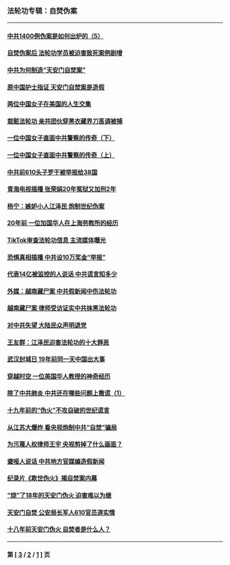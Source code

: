 ### 法轮功专辑：自焚伪案
---
#### [中共1400例伪案是如何出炉的（5）](../../pages/nf5562/n13226831.md?12280430) 
#### [自焚伪案后 法轮功学员被迫害致死案例剧增](../../pages/nf5562/n13190600.md?12280430) 
#### [中共为何制造“天安门自焚案”](../../pages/nf5562/n13183270.md?12280430) 
#### [原中国护士指证 天安门自焚案是造假](../../pages/nf5562/n13172289.md?12280430) 
#### [两位中国女子在美国的人生交集](../../pages/nf5562/n13156138.md?12280430) 
#### [栽赃法轮功 亲共团伙穿黑衣藏界刀高调被捕](../../pages/nf5562/n13073780.md?12280430) 
#### [一位中国女子直面中共警察的传奇（下）](../../pages/nf5562/n12989706.md?12280430) 
#### [一位中国女子直面中共警察的传奇（上）](../../pages/nf5562/n12985072.md?12280430) 
#### [中共前610头子罗干被举报给38国](../../pages/nf5562/n12975419.md?12280430) 
#### [青海电视插播 张荣娟20年冤狱又加刑2年](../../pages/nf5562/n12738166.md?12280430) 
#### [杨宁：嫉妒小人江泽民 炮制世纪伪案](../../pages/nf5562/n12724108.md?12280430) 
#### [20年前 一位加国华人在上海劳教所的经历](../../pages/nf5562/n12707932.md?12280430) 
#### [TikTok审查法轮功信息 主流媒体曝光](../../pages/nf5562/n12362336.md?12280430) 
#### [恐惧真相插播 中共设10万奖金“举报”](../../pages/nf5562/n12306396.md?12280430) 
#### [代表14亿被监控的人说话 中共谎言知多少](../../pages/nf5562/n12297484.md?12280430) 
#### [外媒：越南藏尸案 中共假新闻中伤法轮功](../../pages/nf5562/n12264411.md?12280430) 
#### [越南藏尸案 律师受访证实中共抹黑法轮功](../../pages/nf5562/n12261878.md?12280430) 
#### [对中共失望 大陆民众声明退党](../../pages/nf5562/n12187315.md?12280430) 
#### [王友群：江泽民迫害法轮功的十大罪恶](../../pages/nf5562/n12169074.md?12280430) 
#### [武汉封城日 19年前同一天中国出大事](../../pages/nf5562/n12150901.md?12280430) 
#### [穿越时空  一位美国华人教授的神奇经历](../../pages/nf5562/n12097460.md?12280430) 
#### [除了中共肺炎 中共还在哪些问题上撒谎（1）](../../pages/nf5562/n11955770.md?12280430) 
#### [十九年前的“伪火”不攻自破的世纪谎言](../../pages/nf5562/n11813238.md?12280430) 
#### [从江苏大爆炸 看央视炮制中共“自焚”骗局](../../pages/nf5562/n11140275.md?12280430) 
#### [为污蔑人权律师王宇 央视剪掉了什么画面？](../../pages/nf5562/n11130142.md?12280430) 
#### [聋哑人说话 中共地方官媒编造假新闻](../../pages/nf5562/n11006067.md?12280430) 
#### [纪录片《欺世伪火》揭自焚案内幕](../../pages/nf5562/n11002664.md?12280430) 
#### [“烧”了18年的天安门伪火 迫害难以为继](../../pages/nf5562/n10996660.md?12280430) 
#### [天安门自焚 公安局长军人610官员道实情](../../pages/nf5562/n10997098.md?12280430) 
#### [十八年前天安门伪火 自焚者是什么人？](../../pages/nf5562/n10996556.md?12280430) 

---
#### 第 [ [3](./3.md?12280430) / [2](./2.md?12280430) / [1](./1.md?12280430) ] 页
